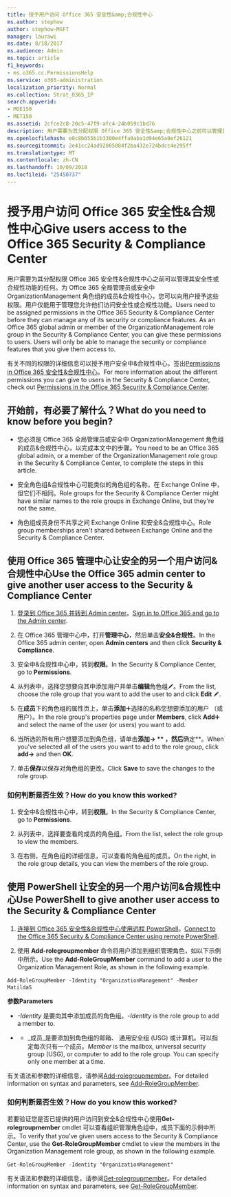 ```yaml
---
title: 授予用户访问 Office 365 安全性&amp;合规性中心
ms.author: stephow
author: stephow-MSFT
manager: laurawi
ms.date: 8/18/2017
ms.audience: Admin
ms.topic: article
f1_keywords:
- ms.o365.cc.PermissionsHelp
ms.service: o365-administration
localization_priority: Normal
ms.collection: Strat_O365_IP
search.appverid:
- MOE150
- MET150
ms.assetid: 2cfce2c8-20c5-47f9-afc4-24b059c1bd76
description: 用户需要为其分配权限 Office 365 安全性&amp;合规性中心之前可以管理其安全性或合规性功能的任何。
ms.openlocfilehash: e0c8b655b1b3300e4ffa9aba1d94e65a9ef26121
ms.sourcegitcommit: 2e41cc24ad92005084f2ba432e724bdcc4e295ff
ms.translationtype: MT
ms.contentlocale: zh-CN
ms.lasthandoff: 10/09/2018
ms.locfileid: "25450737"
---
```

# <a name="give-users-access-to-the-office-365-security-amp-compliance-center"></a><span data-ttu-id="17fb2-103">授予用户访问 Office 365 安全性&amp;合规性中心</span><span class="sxs-lookup"><span data-stu-id="17fb2-103">Give users access to the Office 365 Security &amp; Compliance Center</span></span>

<span data-ttu-id="17fb2-p101">用户需要为其分配权限 Office 365 安全性&amp;合规性中心之前可以管理其安全性或合规性功能的任何。为 Office 365 全局管理员或安全中 OrganizationManagement 角色组的成员&amp;合规性中心，您可以向用户授予这些权限。用户仅能用于管理您允许他们访问安全性或合规性功能。</span><span class="sxs-lookup"><span data-stu-id="17fb2-p101">Users need to be assigned permissions in the Office 365 Security &amp; Compliance Center before they can manage any of its security or compliance features. As an Office 365 global admin or member of the OrganizationManagement role group in the Security &amp; Compliance Center, you can give these permissions to users. Users will only be able to manage the security or compliance features that you give them access to.</span></span> 
  
<span data-ttu-id="17fb2-107">有关不同的权限的详细信息可以授予用户安全中&amp;合规性中心，签出[Permissions in Office 365 安全性&amp;合规性中心](permissions-in-the-security-and-compliance-center.md)。</span><span class="sxs-lookup"><span data-stu-id="17fb2-107">For more information about the different permissions you can give to users in the Security &amp; Compliance Center, check out [Permissions in the Office 365 Security &amp; Compliance Center](permissions-in-the-security-and-compliance-center.md).</span></span>
  
## <a name="what-do-you-need-to-know-before-you-begin"></a><span data-ttu-id="17fb2-108">开始前，有必要了解什么？</span><span class="sxs-lookup"><span data-stu-id="17fb2-108">What do you need to know before you begin?</span></span>

- <span data-ttu-id="17fb2-109">您必须是 Office 365 全局管理员或安全中 OrganizationManagement 角色组的成员&amp;合规性中心，以完成本文中的步骤。</span><span class="sxs-lookup"><span data-stu-id="17fb2-109">You need to be an Office 365 global admin, or a member of the OrganizationManagement role group in the Security &amp; Compliance Center, to complete the steps in this article.</span></span>
    
- <span data-ttu-id="17fb2-110">安全角色组&amp;合规性中心可能类似的角色组的名称，在 Exchange Online 中，但它们不相同。</span><span class="sxs-lookup"><span data-stu-id="17fb2-110">Role groups for the Security &amp; Compliance Center might have similar names to the role groups in Exchange Online, but they're not the same.</span></span> 
    
- <span data-ttu-id="17fb2-111">角色组成员身份不共享之间 Exchange Online 和安全&amp;合规性中心。</span><span class="sxs-lookup"><span data-stu-id="17fb2-111">Role group memberships aren't shared between Exchange Online and the Security &amp; Compliance Center.</span></span>
    
## <a name="use-the-office-365-admin-center-to-give-another-user-access-to-the-security-amp-compliance-center"></a><span data-ttu-id="17fb2-112">使用 Office 365 管理中心让安全的另一个用户访问&amp;合规性中心</span><span class="sxs-lookup"><span data-stu-id="17fb2-112">Use the Office 365 admin center to give another user access to the Security &amp; Compliance Center</span></span>

1. <span data-ttu-id="17fb2-113">[登录到 Office 365 并转到 Admin center](https://go.microsoft.com/fwlink/p/?LinkId=525275)。</span><span class="sxs-lookup"><span data-stu-id="17fb2-113">[Sign in to Office 365 and go to the Admin center](https://go.microsoft.com/fwlink/p/?LinkId=525275).</span></span>
    
2. <span data-ttu-id="17fb2-114">在 Office 365 管理中心中，打开**管理中心**，然后单击**安全&amp;合规性**。</span><span class="sxs-lookup"><span data-stu-id="17fb2-114">In the Office 365 admin center, open **Admin centers** and then click **Security &amp; Compliance**.</span></span> 
    
3. <span data-ttu-id="17fb2-115">安全中&amp;合规性中心中，转到**权限**。</span><span class="sxs-lookup"><span data-stu-id="17fb2-115">In the Security &amp; Compliance Center, go to **Permissions**.</span></span>
    
4. <span data-ttu-id="17fb2-116">从列表中，选择您想要向其中添加用户并单击**编辑**角色组![编辑图标](media/O365_MDM_CreatePolicy_EditIcon.gif)。</span><span class="sxs-lookup"><span data-stu-id="17fb2-116">From the list, choose the role group that you want to add the user to and click **Edit** ![Edit icon](media/O365_MDM_CreatePolicy_EditIcon.gif).</span></span>
    
5. <span data-ttu-id="17fb2-117">在**成员**下的角色组的属性页上，单击**添加**![添加图标](media/ITPro-EAC-AddIcon.gif)选择的名称您想要添加的用户 （或用户）。</span><span class="sxs-lookup"><span data-stu-id="17fb2-117">In the role group's properties page under **Members**, click **Add**![Add Icon](media/ITPro-EAC-AddIcon.gif) and select the name of the user (or users) you want to add.</span></span> 
    
6. <span data-ttu-id="17fb2-118">当所选的所有用户想要添加到角色组，请单击**添加-\> \*\* ，然后**确定\*\*。</span><span class="sxs-lookup"><span data-stu-id="17fb2-118">When you've selected all of the users you want to add to the role group, click **add-\>** and then **OK**.</span></span>
    
7. <span data-ttu-id="17fb2-119">单击**保存**以保存对角色组的更改。</span><span class="sxs-lookup"><span data-stu-id="17fb2-119">Click **Save** to save the changes to the role group.</span></span> 
    
### <a name="how-do-you-know-this-worked"></a><span data-ttu-id="17fb2-120">如何判断是否生效？</span><span class="sxs-lookup"><span data-stu-id="17fb2-120">How do you know this worked?</span></span>

1. <span data-ttu-id="17fb2-121">安全中&amp;合规性中心中，转到**权限**。</span><span class="sxs-lookup"><span data-stu-id="17fb2-121">In the Security &amp; Compliance Center, go to **Permissions**.</span></span>
    
2. <span data-ttu-id="17fb2-122">从列表中，选择要查看的成员的角色组。</span><span class="sxs-lookup"><span data-stu-id="17fb2-122">From the list, select the role group to view the members.</span></span>
    
3. <span data-ttu-id="17fb2-123">在右侧，在角色组的详细信息，可以查看的角色组的成员。</span><span class="sxs-lookup"><span data-stu-id="17fb2-123">On the right, in the role group details, you can view the members of the role group.</span></span>
    
## <a name="use-powershell-to-give-another-user-access-to-the-security-amp-compliance-center"></a><span data-ttu-id="17fb2-124">使用 PowerShell 让安全的另一个用户访问&amp;合规性中心</span><span class="sxs-lookup"><span data-stu-id="17fb2-124">Use PowerShell to give another user access to the Security &amp; Compliance Center</span></span>

1. <span data-ttu-id="17fb2-125">[连接到 Office 365 安全性&amp;合规性中心使用远程 PowerShell](https://go.microsoft.com/fwlink/p/?LinkID=627084)。</span><span class="sxs-lookup"><span data-stu-id="17fb2-125">[Connect to the Office 365 Security &amp; Compliance Center using remote PowerShell](https://go.microsoft.com/fwlink/p/?LinkID=627084).</span></span>
    
2. <span data-ttu-id="17fb2-126">使用 **Add-rolegroupmember** 命令将用户添加到组织管理角色，如以下示例中所示。</span><span class="sxs-lookup"><span data-stu-id="17fb2-126">Use the **Add-RoleGroupMember** command to add a user to the Organization Management Role, as shown in the following example.</span></span> 
    
  ```
  Add-RoleGroupMember -Identity "OrganizationManagement" -Member MatildaS
  
  ```

 <span data-ttu-id="17fb2-127">**参数**</span><span class="sxs-lookup"><span data-stu-id="17fb2-127">**Parameters**</span></span>
  
-  <span data-ttu-id="17fb2-128">_-Identity_ 是要向其中添加成员的角色组。</span><span class="sxs-lookup"><span data-stu-id="17fb2-128">_-Identity_ is the role group to add a member to.</span></span> 
    
- - <span data-ttu-id="17fb2-p102">_成员_是要添加到角色组的邮箱、 通用安全组 (USG) 或计算机。可以指定每次只有一个成员。</span><span class="sxs-lookup"><span data-stu-id="17fb2-p102">_Member_ is the mailbox, universal security group (USG), or computer to add to the role group. You can specify only one member at a time.</span></span> 
    
<span data-ttu-id="17fb2-131">有关语法和参数的详细信息，请参阅[Add-rolegroupmember](https://go.microsoft.com/fwlink/p/?LinkId=510859)。</span><span class="sxs-lookup"><span data-stu-id="17fb2-131">For detailed information on syntax and parameters, see [Add-RoleGroupMember](https://go.microsoft.com/fwlink/p/?LinkId=510859).</span></span>
  
### <a name="how-do-you-know-this-worked"></a><span data-ttu-id="17fb2-132">如何判断是否生效？</span><span class="sxs-lookup"><span data-stu-id="17fb2-132">How do you know this worked?</span></span>

<span data-ttu-id="17fb2-133">若要验证您是否已提供的用户访问到安全&amp;合规性中心使用**Get-rolegroupmember** cmdlet 可以查看组织管理角色组中，成员下面的示例中所示。</span><span class="sxs-lookup"><span data-stu-id="17fb2-133">To verify that you've given users access to the Security &amp; Compliance Center, use the **Get-RoleGroupMember** cmdlet to view the members in the Organization Management role group, as shown in the following example.</span></span> 
  
```
Get-RoleGroupMember -Identity "OrganizationManagement"

```

<span data-ttu-id="17fb2-134">有关语法和参数的详细信息，请参阅[Get-rolegroupmember](https://go.microsoft.com/fwlink/p/?LinkId=510860)。</span><span class="sxs-lookup"><span data-stu-id="17fb2-134">For detailed information on syntax and parameters, see [Get-RoleGroupMember](https://go.microsoft.com/fwlink/p/?LinkId=510860).</span></span>
  

